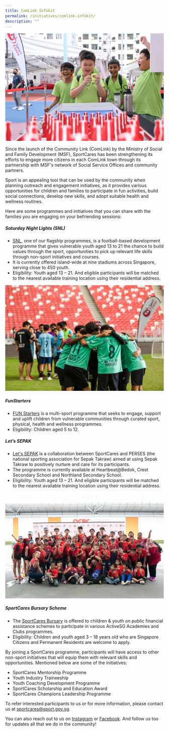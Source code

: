 ```yaml
---
title: ComLink Infokit
permalink: /initiatives/comlink-infokit/
description: ""
---
```

![](/images/Fun%20Starters%20attendees.jpg)

Since the launch of the Community Link (ComLink) by the Ministry of Social and Family Development (MSF), SportCares has been strengthening its efforts to engage more citizens in each ComLink town through its partnership with MSF's network of Social Service Offices and community partners.

Sport is an appealing tool that can be used by the community when planning outreach and engagement initiatives, as it provides various opportunities for children and families to participate in fun activities, build social connections, develop new skills, and adopt suitable health and wellness routines.

Here are some programmes and initiatives that you can share with the families you are engaging on your befriending sessions: 
##### Saturday Night Lights (SNL) 

* [SNL](https://sportcares.sportsingapore.gov.sg/programmes/youth/snl), one of our flagship programmes, is a football-based development programme that gives vulnerable youth aged 13 to 21 the chance to build values through the sport, opportunities to pick up relevant life skills through non-sport initiatives and courses.
* It is currently offered island-wide at nine stadiums across Singapore, serving close to 450 youth.
* Eligibility: Youth aged 13 – 21. And eligible participants will be matched to the nearest available training location using their residential address.

![](/images/snl-2022-1.JPG)

##### FunStarters

* [FUN Starters](https://sportcares.sportsingapore.gov.sg/programmes/children/funstarters/) is a multi-sport programme that seeks to engage, support and uplift children from vulnerable communities through curated sport, physical, health and wellness programmes. &nbsp;&nbsp;
* Eligibility: Children aged 5 to 12.

##### Let’s SEPAK

* [Let's SEPAK](https://sportcares.sportsingapore.gov.sg/programmes/youth/letssepak/) is a collaboration between SportCares and PERSES (the national sporting association for Sepak Takraw) aimed at using Sepak Takraw to positively nurture and care for its participants.
* The programme is currently available at Heartbeat@Bedok, Crest Secondary School and Northland Secondary School.
* Eligibility: Youth aged 13 – 21. And eligible participants will be matched to the nearest available training location using their residential address.


![](/images/duathlon_2.JPG)

##### SportCares Bursary Scheme

* The [SportCares Bursary](https://sportcares.sportsingapore.gov.sg/initiatives/sportcaresbursary/) is offered to children &amp; youth on public financial assistance schemes to participate in various ActiveSG Academies and Clubs programmes. &nbsp;
* Eligibility: Children and youth aged 3 – 18 years old who are Singapore Citizens and Permanent Residents are welcome to apply. 

By joining a SportCares programme, participants will have access to other non-sport initiatives that will equip them with relevant skills and opportunities. Mentioned below are some of the initiatives:  

* SportCares Mentorship Programme
* Youth Industry Traineeship 
* Youth Coaching Development Programme
* SportCares Scholarship and Education Award
* SportCares Champions Leadership Programme

To refer interested participants to us or for more information, please contact us at [sportcares@sport.gov.sg](mailto:sportcares@sport.gov.sg). 

You can also reach out to us on [Instagram](https://www.instagram.com/sportcares/) or [Facebook](https://www.facebook.com/SportCaresSG). And follow us too for updates all that we do in the community!